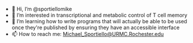 - 👋 Hi, I’m @sportiellomike
- 👀 I’m interested in transcriptional and metabolic control of T cell memory
- 🌱 I’m learning how to write programs that will actually be able to be used once they're published by ensuring they have an accessible interface
- 📫 How to reach me: Michael_Sportiello@URMC.Rochester.edu

<!---
sportiellomike/sportiellomike is a ✨ special ✨ repository because its `README.md` (this file) appears on your GitHub profile.
You can click the Preview link to take a look at your changes.
--->
